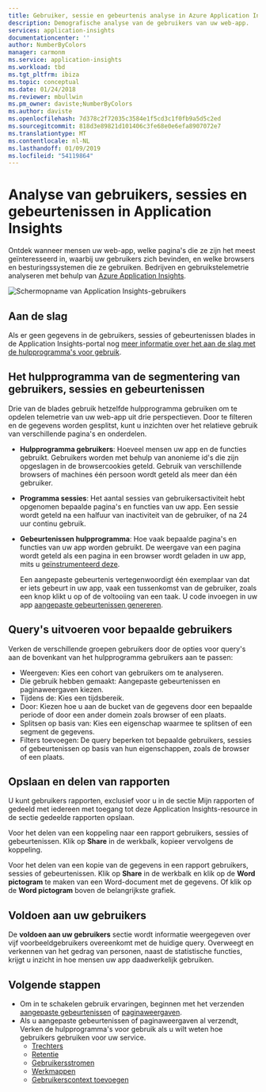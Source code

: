 ```yaml
---
title: Gebruiker, sessie en gebeurtenis analyse in Azure Application Insights | Microsoft docs
description: Demografische analyse van de gebruikers van uw web-app.
services: application-insights
documentationcenter: ''
author: NumberByColors
manager: carmonm
ms.service: application-insights
ms.workload: tbd
ms.tgt_pltfrm: ibiza
ms.topic: conceptual
ms.date: 01/24/2018
ms.reviewer: mbullwin
ms.pm_owner: daviste;NumberByColors
ms.author: daviste
ms.openlocfilehash: 7d378c2f72035c3584e1f5cd3c1f0fb9a5d5c2ed
ms.sourcegitcommit: 818d3e89821d101406c3fe68e0e6efa8907072e7
ms.translationtype: MT
ms.contentlocale: nl-NL
ms.lasthandoff: 01/09/2019
ms.locfileid: "54119864"
---
```

# <a name="users-sessions-and-events-analysis-in-application-insights"></a>Analyse van gebruikers, sessies en gebeurtenissen in Application Insights

Ontdek wanneer mensen uw web-app, welke pagina's die ze zijn het meest geïnteresseerd in, waarbij uw gebruikers zich bevinden, en welke browsers en besturingssystemen die ze gebruiken. Bedrijven en gebruikstelemetrie analyseren met behulp van [Azure Application Insights](../../azure-monitor/app/app-insights-overview.md).

![Schermopname van Application Insights-gebruikers](./media/usage-segmentation/0001-users.png)

## <a name="get-started"></a>Aan de slag

Als er geen gegevens in de gebruikers, sessies of gebeurtenissen blades in de Application Insights-portal nog [meer informatie over het aan de slag met de hulpprogramma's voor gebruik](usage-overview.md).

## <a name="the-users-sessions-and-events-segmentation-tool"></a>Het hulpprogramma van de segmentering van gebruikers, sessies en gebeurtenissen

Drie van de blades gebruik hetzelfde hulpprogramma gebruiken om te opdelen telemetrie van uw web-app uit drie perspectieven. Door te filteren en de gegevens worden gesplitst, kunt u inzichten over het relatieve gebruik van verschillende pagina's en onderdelen.

* **Hulpprogramma gebruikers**: Hoeveel mensen uw app en de functies gebruikt.  Gebruikers worden met behulp van anonieme id's die zijn opgeslagen in de browsercookies geteld. Gebruik van verschillende browsers of machines één persoon wordt geteld als meer dan één gebruiker.
* **Programma sessies**: Het aantal sessies van gebruikersactiviteit hebt opgenomen bepaalde pagina's en functies van uw app. Een sessie wordt geteld na een halfuur van inactiviteit van de gebruiker, of na 24 uur continu gebruik.
* **Gebeurtenissen hulpprogramma**: Hoe vaak bepaalde pagina's en functies van uw app worden gebruikt. De weergave van een pagina wordt geteld als een pagina in een browser wordt geladen in uw app, mits u [geïnstrumenteerd deze](../../azure-monitor/app/javascript.md). 

    Een aangepaste gebeurtenis vertegenwoordigt één exemplaar van dat er iets gebeurt in uw app, vaak een tussenkomst van de gebruiker, zoals een knop klikt u op of de voltooiing van een taak. U code invoegen in uw app [aangepaste gebeurtenissen genereren](../../azure-monitor/app/api-custom-events-metrics.md#trackevent).

## <a name="querying-for-certain-users"></a>Query's uitvoeren voor bepaalde gebruikers

Verken de verschillende groepen gebruikers door de opties voor query's aan de bovenkant van het hulpprogramma gebruikers aan te passen:

* Weergeven: Kies een cohort van gebruikers om te analyseren.
* Die gebruik hebben gemaakt: Aangepaste gebeurtenissen en paginaweergaven kiezen.
* Tijdens de: Kies een tijdsbereik.
* Door: Kiezen hoe u aan de bucket van de gegevens door een bepaalde periode of door een ander domein zoals browser of een plaats.
* Splitsen op basis van: Kies een eigenschap waarmee te splitsen of een segment de gegevens. 
* Filters toevoegen: De query beperken tot bepaalde gebruikers, sessies of gebeurtenissen op basis van hun eigenschappen, zoals de browser of een plaats. 
 
## <a name="saving-and-sharing-reports"></a>Opslaan en delen van rapporten 
U kunt gebruikers rapporten, exclusief voor u in de sectie Mijn rapporten of gedeeld met iedereen met toegang tot deze Application Insights-resource in de sectie gedeelde rapporten opslaan.

Voor het delen van een koppeling naar een rapport gebruikers, sessies of gebeurtenissen. Klik op **Share** in de werkbalk, kopieer vervolgens de koppeling.

Voor het delen van een kopie van de gegevens in een rapport gebruikers, sessies of gebeurtenissen. Klik op **Share** in de werkbalk en klik op de **Word pictogram** te maken van een Word-document met de gegevens. Of klik op de **Word pictogram** boven de belangrijkste grafiek.

## <a name="meet-your-users"></a>Voldoen aan uw gebruikers

De **voldoen aan uw gebruikers** sectie wordt informatie weergegeven over vijf voorbeeldgebruikers overeenkomt met de huidige query. Overweegt en verkennen van het gedrag van personen, naast de statistische functies, krijgt u inzicht in hoe mensen uw app daadwerkelijk gebruiken.

## <a name="next-steps"></a>Volgende stappen

- Om in te schakelen gebruik ervaringen, beginnen met het verzenden [aangepaste gebeurtenissen](https://docs.microsoft.com/azure/application-insights/app-insights-api-custom-events-metrics#trackevent) of [paginaweergaven](https://docs.microsoft.com/azure/application-insights/app-insights-api-custom-events-metrics#page-views).
- Als u aangepaste gebeurtenissen of paginaweergaven al verzendt, Verken de hulpprogramma's voor gebruik als u wilt weten hoe gebruikers gebruiken voor uw service.
    - [Trechters](usage-funnels.md)
    - [Retentie](usage-retention.md)
    - [Gebruikersstromen](usage-flows.md)
    - [Werkmappen](../../azure-monitor/app/usage-workbooks.md)
    - [Gebruikerscontext toevoegen](usage-send-user-context.md)